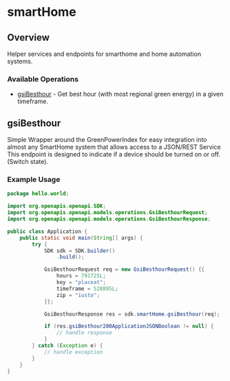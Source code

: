 # smartHome

## Overview

Helper services and endpoints for smarthome and home automation systems.

### Available Operations

* [gsiBesthour](#gsibesthour) - Get best hour (with most regional green energy) in a given timeframe.

## gsiBesthour

Simple Wrapper around the GreenPowerIndex for easy integration into almost any SmartHome system that allows access to a JSON/REST Service This endpoint is designed to indicate if a device should be turned on or off. (Switch state).


### Example Usage

```java
package hello.world;

import org.openapis.openapi.SDK;
import org.openapis.openapi.models.operations.GsiBesthourRequest;
import org.openapis.openapi.models.operations.GsiBesthourResponse;

public class Application {
    public static void main(String[] args) {
        try {
            SDK sdk = SDK.builder()
                .build();

            GsiBesthourRequest req = new GsiBesthourRequest() {{
                hours = 791725L;
                key = "placeat";
                timeframe = 528895L;
                zip = "iusto";
            }};            

            GsiBesthourResponse res = sdk.smartHome.gsiBesthour(req);

            if (res.gsiBesthour200ApplicationJSONBoolean != null) {
                // handle response
            }
        } catch (Exception e) {
            // handle exception
        }
    }
}
```
